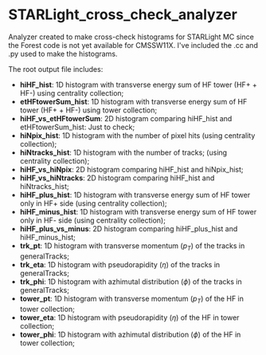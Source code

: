 # STARLight_cross_check_analyzer

Analyzer created to make cross-check histograms for STARLight MC since the Forest code is not yet available for CMSSW11X. I've included the .cc and .py used to make the histograms.

The root output file includes:

- **hiHF_hist**: 1D histogram with transverse energy sum of HF tower (HF+ + HF-) using centrality collection;
- **etHFtowerSum_hist**: 1D histogram with transverse energy sum of HF tower (HF+ + HF-) using tower collection;
- **hiHF_vs_etHFtowerSum**: 2D histogram comparing hiHF_hist and etHFtowerSum_hist: Just to check;
- **hiNpix_hist**: 1D histogram with the number of pixel hits (using centrality collection);
- **hiNtracks_hist**: 1D histogram with the number of tracks; (using centrality collection);
- **hiHF_vs_hiNpix**: 2D histogram comparing hiHF_hist and hiNpix_hist;
- **hiHF_vs_hiNtracks**: 2D histogram comparing hiHF_hist and hiNtracks_hist;
- **hiHF_plus_hist**: 1D histogram with transverse energy sum of HF tower only in HF+ side (using centrality collection);
- **hiHF_minus_hist**: 1D histogram with transverse energy sum of HF tower only in HF- side (using centrality collection);
- **hiHF_plus_vs_minus**: 2D histogram comparing hiHF_plus_hist and hiHF_minus_hist;
- **trk_pt**: 1D histogram with transverse momentum ($p_{T}$) of the tracks in generalTracks;
- **trk_eta**: 1D histogram with pseudorapidity ($\eta$) of the tracks in generalTracks;
- **trk_phi**: 1D histogram with azhimutal distribution ($\phi$) of the tracks in generalTracks;
- **tower_pt**: 1D histogram with transverse momentum ($p_{T}$) of the HF in tower collection;
- **tower_eta**: 1D histogram with pseudorapidity ($\eta$) of the HF in tower collection;
- **tower_phi**: 1D histogram with azhimutal distribution ($\phi$) of the HF in tower collection;




